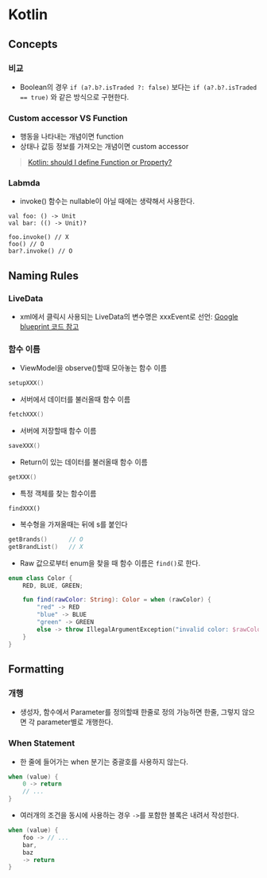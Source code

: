 # Kotlin
## Concepts
### 비교
- Boolean의 경우 `if (a?.b?.isTraded ?: false)` 보다는 `if (a?.b?.isTraded == true)` 와 같은 방식으로 구현한다.

### Custom accessor VS Function
- 행동을 나타내는 개념이면 function
- 상태나 값등 정보를 가져오는 개념이면 custom accessor

> [Kotlin: should I define Function or Property?](https://blog.kotlin-academy.com/kotlin-should-i-define-function-or-property-6786951da909)

### Labmda
- invoke() 함수는 nullable이 아닐 때에는 생략해서 사용한다.
```kotiln
val foo: () -> Unit
val bar: (() -> Unit)?

foo.invoke() // X
foo() // O
bar?.invoke() // O
```

## Naming Rules
### LiveData
- xml에서 클릭시 사용되는 LiveData의 변수명은 xxxEvent로 선언: [Google blueprint 코드 참고](https://github.com/android/architecture-samples/blob/272cd63c8e6e37eecc0398a19415f7c4dc6950d5/app/src/main/java/com/example/android/architecture/blueprints/todoapp/taskdetail/TaskDetailViewModel.kt#L60)

### 함수 이름
- ViewModel을 observe()할때 모아놓는 함수 이름
```kotlin
setupXXX()
```

- 서버에서 데이터를 불러올때 함수 이름
```kotlin
fetchXXX()
```

- 서버에 저장할때 함수 이름
```kotlin
saveXXX()
```

- Return이 있는 데이터를 불러올때 함수 이름
```kotlin
getXXX()
```

- 특정 객체를 찾는 함수이름
```
findXXX()
```

- 복수형을 가져올때는 뒤에 s를 붙인다
```kotlin
getBrands()      // O
getBrandList()   // X
```

- Raw 값으로부터 enum을 찾을 때 함수 이름은 `find()`로 한다.
```kotlin
enum class Color {
    RED, BLUE, GREEN;

    fun find(rawColor: String): Color = when (rawColor) {
        "red" -> RED
        "blue" -> BLUE
        "green" -> GREEN
        else -> throw IllegalArgumentException("invalid color: $rawColor")
    }
}
```

## Formatting
### 개행
- 생성자, 함수에서 Parameter를 정의할때 한줄로 정의 가능하면 한줄, 그렇지 않으면 각 parameter별로 개행한다.

### When Statement
- 한 줄에 들어가는 when 분기는 중괄호를 사용하지 않는다.
```kotlin
when (value) {
    0 -> return
    // ...
}
```

- 여러개의 조건을 동시에 사용하는 경우 `->`를 포함한 블록은 내려서 작성한다.
```kotlin
when (value) {
    foo -> // ...
    bar,
    baz
    -> return
}
```
